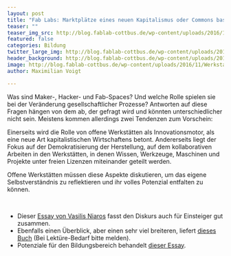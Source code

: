 ```yaml
---
layout: post
title: "Fab Labs: Marktplätze eines neuen Kapitalismus oder Commons basierte Revolution?"
teaser: ""
teaser_img_src: http://blog.fablab-cottbus.de/wp-content/uploads/2016/11/Werkstatt3-1080x675.jpg
featured: false
categories: Bildung
twitter_large_img: http://blog.fablab-cottbus.de/wp-content/uploads/2016/11/Werkstatt3-1080x675.jpg
header_background: http://blog.fablab-cottbus.de/wp-content/uploads/2016/11/Werkstatt3-1080x675.jpg
image: http://blog.fablab-cottbus.de/wp-content/uploads/2016/11/Werkstatt3-1080x675.jpg
author: Maximilian Voigt

---
```

Was sind Maker-, Hacker- und Fab-Spaces? Und welche Rolle spielen sie bei der Veränderung gesellschaftlicher Prozesse? Antworten auf diese Fragen hängen von dem ab, der gefragt wird und könnten unterschiedlicher nicht sein. Meistens kommen allerdings zwei Tendenzen zum Vorschein:

Einerseits wird die Rolle von offene Werkstätten als Innovationsmotor, als eine neue Art kapitalistischen Wirtschaftens betont. Andererseits liegt der Fokus auf der Demokratisierung der Herstellung, auf dem kollaborativen Arbeiten in den Werkstätten, in denen Wissen, Werkzeuge, Maschinen und Projekte unter freien Lizenzen miteinander geteilt werden.

Offene Werkstätten müssen diese Aspekte diskutieren, um das eigene Selbstverständnis zu reflektieren und ihr volles Potenzial entfalten zu können.

&nbsp;
<ul>
 	<li>Dieser <a href="https://blog.p2pfoundation.net/essay-day-making-smart-city-emergence-makerspaces/2017/05/30" target="_blank" rel="noopener noreferrer">Essay von Vasilis Niaros</a> fasst den Diskurs auch für Einsteiger gut zusammen.</li>
 	<li>Ebenfalls einen Überblick, aber einen sehr viel breiteren, liefert <a href="http://www.transcript-verlag.de/978-3-8376-2382-6/fablab" target="_blank" rel="noopener noreferrer">dieses Buch</a> (Bei Lektüre-Bedarf bitte melden).</li>
 	<li>Potenziale für den Bildungsbereich behandelt <a href="https://www.researchgate.net/publication/277928106_The_Maker_Movement_in_Education" target="_blank" rel="noopener noreferrer">dieser Essay</a>.</li>
</ul>